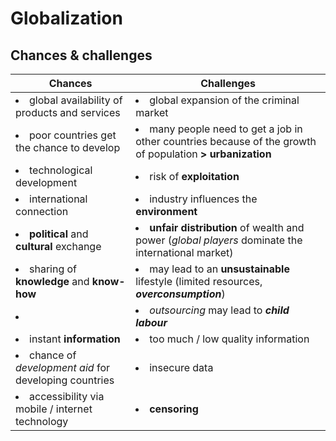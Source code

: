 # Globalization

## Chances & challenges

| Chances | Challenges |
| --- | --- |
| <li>global availability of products and services</li> | <li>global expansion of the criminal market</li> |
| <li>poor countries get the chance to develop</li> | <li>many people need to get a job in other countries because of the growth of population **> urbanization**</li> |
| <li>technological development</li> | <li>risk of **exploitation**</li> |
| <li>international connection</li> | <li>industry influences the **environment**</li> |
| <li>**political** and **cultural** exchange</li> | <li>**unfair distribution** of wealth and power (*global players* dominate the international market)</li> |
| <li>sharing of **knowledge** and **know-how**</li> | <li>may lead to an **unsustainable** lifestyle (limited resources, ***overconsumption***)</li> |
| <li></li> | <li>*outsourcing* may lead to ***child labour***</li> |
| <li>instant **information**</li> | <li>too much / low quality information</li> |
| <li>chance of *development aid* for developing countries</li> | <li>insecure data</li> |
| <li>accessibility via mobile / internet technology</li> | <li>**censoring**</li> |

<!--stackedit_data:
eyJoaXN0b3J5IjpbMTgwMzU2NzI0LDIwNzc1OTgzMjRdfQ==
-->